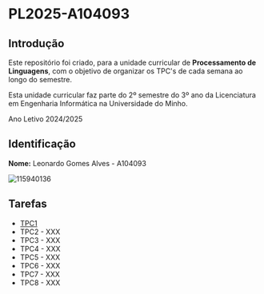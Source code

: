 # PL2025-A104093

## Introdução

Este repositório foi criado, para a unidade curricular de **Processamento de Linguagens**, com o objetivo de organizar os TPC's de cada semana ao longo do semestre.

Esta unidade curricular faz parte do 2º semestre do 3º ano da Licenciatura em Engenharia Informática na Universidade do Minho.

Ano Letivo 2024/2025

## Identificação
**Nome:** Leonardo Gomes Alves - A104093

![115940136](https://github.com/user-attachments/assets/68bdbc41-86fd-4a82-91ad-d08d2e9787ac)

## Tarefas
<ul>
  <li><a href="https://github.com/LeonardoGomesAlves/PL2025-A104093/tree/main/TPC1">TPC1</a></li>
  <li>TPC2 - XXX</li>
  <li>TPC3 - XXX</li>
  <li>TPC4 - XXX</li>
  <li>TPC5 - XXX</li>
  <li>TPC6 - XXX</li>
  <li>TPC7 - XXX</li>
  <li>TPC8 - XXX</li>
</ul>
